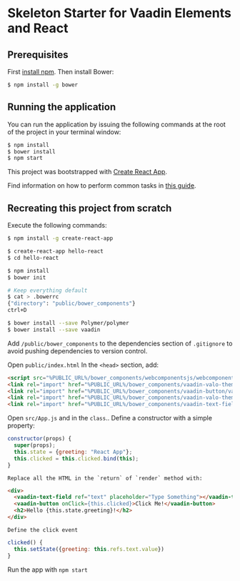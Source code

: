 # Skeleton Starter for Vaadin Elements and React

## Prerequisites
First [install npm](https://docs.npmjs.com/getting-started/installing-node).
Then install Bower:
``` bash
$ npm install -g bower
```

## Running the application

You can run the application by issuing the following commands at the root of the project in your terminal window:
``` bash
$ npm install
$ bower install
$ npm start
```

This project was bootstrapped with [Create React App](https://github.com/facebookincubator/create-react-app).

Find information on how to perform common tasks in [this guide](https://github.com/facebookincubator/create-react-app/blob/master/packages/react-scripts/template/README.md).


## Recreating this project from scratch

Execute the following commands:
``` bash
$ npm install -g create-react-app

$ create-react-app hello-react
$ cd hello-react

$ npm install
$ bower init

# Keep everything default
$ cat > .bowerrc
{"directory": "public/bower_components"}
ctrl+D

$ bower install --save Polymer/polymer
$ bower install --save vaadin
```

Add `/public/bower_components` to the dependencies section of `.gitignore` to avoid pushing dependencies to version control.

Open `public/index.html`
	In the `<head>` section, add:
```html
<script src="%PUBLIC_URL%/bower_components/webcomponentsjs/webcomponents-loader.js"></script>
<link rel="import" href="%PUBLIC_URL%/bower_components/vaadin-valo-theme/vaadin-button.html">
<link rel="import" href="%PUBLIC_URL%/bower_components/vaadin-button/vaadin-button.html">
<link rel="import" href="%PUBLIC_URL%/bower_components/vaadin-valo-theme/vaadin-text-field.html">
<link rel="import" href="%PUBLIC_URL%/bower_components/vaadin-text-field/vaadin-text-field.html">
```

Open `src/App.js` and in the `class`..
	Define a constructor with a simple property:
```javascript
constructor(props) {
  super(props);
  this.state = {greeting: "React App"};
  this.clicked = this.clicked.bind(this);
}
```
	Replace all the HTML in the `return` of `render` method with:
```html
<div>
  <vaadin-text-field ref="text" placeholder="Type Something"></vaadin-text-field>
  <vaadin-button onClick={this.clicked}>Click Me!</vaadin-button>
  <h2>Hello {this.state.greeting}!</h2>
</div>
```
	Define the click event
```javascript
clicked() {
  this.setState({greeting: this.refs.text.value})
}
```

Run the app with `npm start`